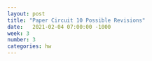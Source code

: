 ```yaml
---
layout: post
title: "Paper Circuit 10 Possible Revisions"
date:   2021-02-04 07:00:00 -1000
week: 3
number: 3
categories: hw
---
```




